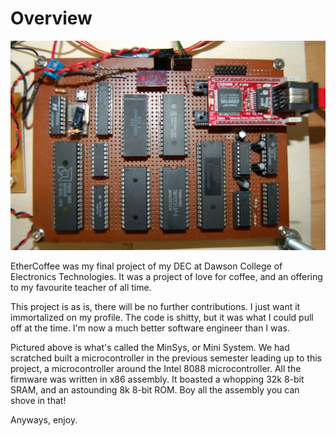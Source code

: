# Overview
![minsys](https://github.com/vezril/EtherCoffee/blob/main/pictures/Minsys.jpg)

EtherCoffee was my final project of my DEC at Dawson College of Electronics Technologies. It was a project of love for coffee, and an offering to my favourite teacher of all time.

This project is as is, there will be no further contributions. I just want it immortalized on my profile. The code is shitty, but it was what I could pull off at the time. I'm now a much better software engineer than I was.

Pictured above is what's called the MinSys, or Mini System. We had scratched built a microcontroller in the previous semester leading up to this project, a microcontroller around the Intel 8088 microcontroller. All the firmware was written in x86 assembly. It boasted a whopping 32k 8-bit SRAM, and an astounding 8k 8-bit ROM. Boy all the assembly you can shove in that!

Anyways, enjoy.
